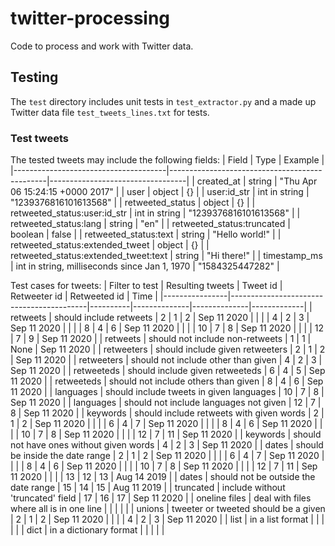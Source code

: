 # twitter-processing
Code to process and work with Twitter data.
## Testing
The `test` directory includes unit tests in `test_extractor.py` and a made up Twitter data file `test_tweets_lines.txt` for tests.
### Test tweets
The tested tweets may include the following fields:
| Field                                | Type                                          | Example                          |
|--------------------------------------|-----------------------------------------------|----------------------------------|
| created_at                           | string                                        | "Thu Apr 06 15:24:15 +0000 2017" |
| user                                 | object                                        | {}                               |
| user:id_str                          | int in string                                 | "1239376816101613568"            |
| retweeted_status                     | object                                        | {}                               |
| retweeted_status:user:id_str         | int in string                                 | "1239376816101613568"            |
| retweeted_status:lang                | string                                        | "en"                             |
| retweeted_status:truncated           | boolean                                       | false                            |
| retweeted_status:text                | string                                        | "Hello world!"                   |
| retweeted_status:extended_tweet      | object                                        | {}                               |
| retweeted_status:extended_tweet:text | string                                        | "Hi there!"                      |
| timestamp_ms                         | int in string, milliseconds since Jan 1, 1970 | "1584325447282"                  |

Test cases for tweets:
| Filter to test | Resulting tweets                         | Tweet id | Retweeter id | Retweeted id | Time        |
|----------------|------------------------------------------|----------|--------------|--------------|-------------|
| retweets       | should include retweets                  |        2 |            1 |            2 | Sep 11 2020 |
|                |                                          |        4 |            2 |            3 | Sep 11 2020 |
|                |                                          |        8 |            4 |            6 | Sep 11 2020 |
|                |                                          |       10 |            7 |            8 | Sep 11 2020 |
|                |                                          |       12 |            7 |            9 | Sep 11 2020 |
| retweets       | should not include non-retweets          |        1 |            1 |         None | Sep 11 2020 |
| retweeters     | should include given retweeters          |        2 |            1 |            2 | Sep 11 2020 |
| retweeters     | should not include other than given      |        4 |            2 |            3 | Sep 11 2020 |
| retweeteds     | should include given retweeteds          |        6 |            4 |            5 | Sep 11 2020 |
| retweeteds     | should not include others than given     |        8 |            4 |            6 | Sep 11 2020 |
| languages      | should include tweets in given languages |       10 |            7 |            8 | Sep 11 2020 |
| languages      | should not include languages not given   |       12 |            7 |            8 | Sep 11 2020 |
| keywords       | should include retweets with given words |        2 |            1 |            2 | Sep 11 2020 |
|                |                                          |        6 |            4 |            7 | Sep 11 2020 |
|                |                                          |        8 |            4 |            6 | Sep 11 2020 |
|                |                                          |       10 |            7 |            8 | Sep 11 2020 |
|                |                                          |       12 |            7 |           11 | Sep 11 2020 |
| keywords       | should not have ones without given words |        4 |            2 |            3 | Sep 11 2020 |
| dates          | should be inside the date range          |        2 |            1 |            2 | Sep 11 2020 |
|                |                                          |        6 |            4 |            7 | Sep 11 2020 |
|                |                                          |        8 |            4 |            6 | Sep 11 2020 |
|                |                                          |       10 |            7 |            8 | Sep 11 2020 |
|                |                                          |       12 |            7 |           11 | Sep 11 2020 |
|                |                                          |       13 |           12 |           13 | Aug 14 2019 |
| dates          | should not be outside the date range     |       15 |           14 |           15 | Aug 11 2019 |
| truncated      | include without 'truncated' field        |       17 |           16 |           17 | Sep 11 2020 |
| oneline files  | deal with files where all is in one line |          |              |              |             |
| unions         | tweeter or tweeted should be a given     |        2 |            1 |            2 | Sep 11 2020 |
|                |                                          |        4 |            2 |            3 | Sep 11 2020 |
| list           | in a list format                         |          |              |              |             |
| dict           | in a dictionary format                   |          |              |              |             |
